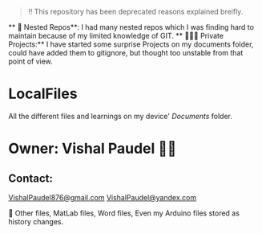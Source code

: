 > ‼️ This repository has been deprecated reasons explained breifly.

** 🪺 Nested Repos**: I had many nested repos which I was finding hard to maintain because of my limited knowledge of GIT.
** 🕵🏽‍♂️ Private Projects:** I have started some surprise Projects on my documents folder, could have added them to gitignore, but thought too unstable from that point of view.

# LocalFiles 
All the different files and learnings on my device' *Documents* folder.


# Owner: Vishal Paudel 🤦‍♂️
## Contact: 
<VishalPaudel876@gmail.com>
<VishalPaudel@yandex.com>

🐠
Other files, MatLab files, Word files, Even my Arduino files stored as history changes.
